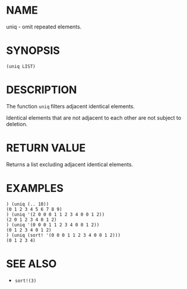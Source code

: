 # NAME
uniq - omit repeated elements.

# SYNOPSIS

    (uniq LIST)

# DESCRIPTION
The function `uniq` filters adjacent identical elements.

Identical elements that are not adjacent to each other are not subject to deletion.

# RETURN VALUE
Returns a list excluding adjacent identical elements.

# EXAMPLES

    ) (uniq (.. 10))
    (0 1 2 3 4 5 6 7 8 9)
    ) (uniq '(2 0 0 0 1 1 2 3 4 0 0 1 2))
    (2 0 1 2 3 4 0 1 2)
    ) (uniq '(0 0 0 1 1 2 3 4 0 0 1 2))
    (0 1 2 3 4 0 1 2)
    ) (uniq (sort! '(0 0 0 1 1 2 3 4 0 0 1 2)))
    (0 1 2 3 4)

# SEE ALSO
- `sort!(3)`
